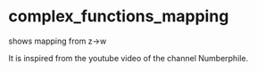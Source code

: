 # complex_functions_mapping
shows mapping from z->w

It is inspired from the youtube video of the channel Numberphile.

